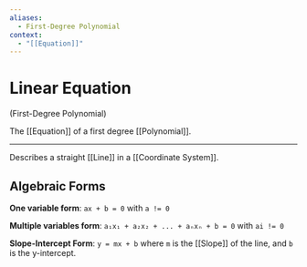 ```yaml
---
aliases:
  - First-Degree Polynomial
context:
  - "[[Equation]]"
---
```


# Linear Equation

(First-Degree Polynomial)

The [[Equation]] of a first degree [[Polynomial]].

---

Describes a straight [[Line]] in a [[Coordinate System]].

## Algebraic Forms

**One variable form**: `ax + b = 0` with `a != 0`

**Multiple variables form**: `a₁x₁ + a₂x₂ + ... + aₙxₙ + b = 0` with `ai != 0`

**Slope-Intercept Form**: `y = mx + b` where `m` is the [[Slope]] of the line, and `b` is the y-intercept.
